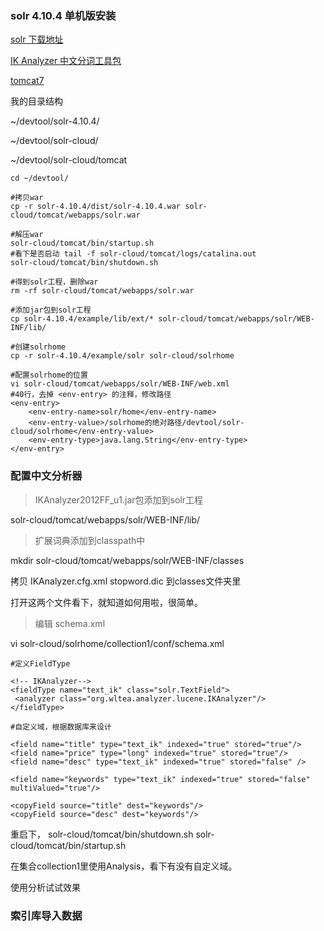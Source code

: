 ### solr 4.10.4 单机版安装

[solr 下载地址](http://archive.apache.org/dist/lucene/solr/)

[IK Analyzer 中文分词工具包](http://git.oschina.net/wltea/IK-Analyzer-2012FF/tree/master)

[tomcat7](http://tomcat.apache.org/download-70.cgi)

我的目录结构

~/devtool/solr-4.10.4/

~/devtool/solr-cloud/

~/devtool/solr-cloud/tomcat

```
cd ~/devtool/

#拷贝war
cp -r solr-4.10.4/dist/solr-4.10.4.war solr-cloud/tomcat/webapps/solr.war

#解压war
solr-cloud/tomcat/bin/startup.sh
#看下是否启动 tail -f solr-cloud/tomcat/logs/catalina.out
solr-cloud/tomcat/bin/shutdown.sh

#得到solr工程，删除war
rm -rf solr-cloud/tomcat/webapps/solr.war

#添加jar包到solr工程
cp solr-4.10.4/example/lib/ext/* solr-cloud/tomcat/webapps/solr/WEB-INF/lib/

#创建solrhome
cp -r solr-4.10.4/example/solr solr-cloud/solrhome

#配置solrhome的位置
vi solr-cloud/tomcat/webapps/solr/WEB-INF/web.xml
#40行，去掉 <env-entry> 的注释，修改路径
<env-entry>
    <env-entry-name>solr/home</env-entry-name>
    <env-entry-value>/solrhome的绝对路径/devtool/solr-cloud/solrhome</env-entry-value>
    <env-entry-type>java.lang.String</env-entry-type>
</env-entry>

```

### 配置中文分析器

> IKAnalyzer2012FF_u1.jar包添加到solr工程

solr-cloud/tomcat/webapps/solr/WEB-INF/lib/

> 扩展词典添加到classpath中

mkdir solr-cloud/tomcat/webapps/solr/WEB-INF/classes

拷贝 IKAnalyzer.cfg.xml  stopword.dic 到classes文件夹里

打开这两个文件看下，就知道如何用啦，很简单。


> 编辑 schema.xml

vi solr-cloud/solrhome/collection1/conf/schema.xml

```
#定义FieldType

<!-- IKAnalyzer-->
<fieldType name="text_ik" class="solr.TextField"> 
 <analyzer class="org.wltea.analyzer.lucene.IKAnalyzer"/> 
</fieldType>

#自定义域，根据数据库来设计

<field name="title" type="text_ik" indexed="true" stored="true"/>
<field name="price" type="long" indexed="true" stored="true"/>
<field name="desc" type="text_ik" indexed="true" stored="false" />

<field name="keywords" type="text_ik" indexed="true" stored="false" multiValued="true"/>

<copyField source="title" dest="keywords"/>
<copyField source="desc" dest="keywords"/>

```

重启下，
solr-cloud/tomcat/bin/shutdown.sh
solr-cloud/tomcat/bin/startup.sh

在集合collection1里使用Analysis，看下有没有自定义域。

使用分析试试效果

### 索引库导入数据


